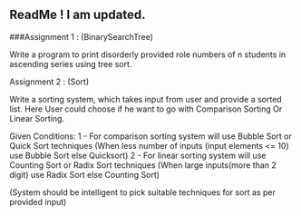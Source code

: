 ## ReadMe ! I am updated.

###Assignment 1 : (BinarySearchTree) 

Write a program to print disorderly provided role numbers of n students in ascending series using tree sort.

Assignment 2 : (Sort)

Write a sorting system, which takes input from user and provide a sorted list. Here User could choose if he want to go with Comparison Sorting Or Linear Sorting.

Given Conditions: 
 1 - For comparison sorting system will use Bubble Sort or Quick Sort techniques (When less number of inputs (input elements <= 10) use Bubble Sort else Quicksort)
 2 - For linear sorting system will use Counting Sort or Radix Sort techniques (When large inputs(more than 2 digit) use Radix Sort else Counting Sort)
 
(System should be intelligent to pick suitable techniques for sort as per provided input)
